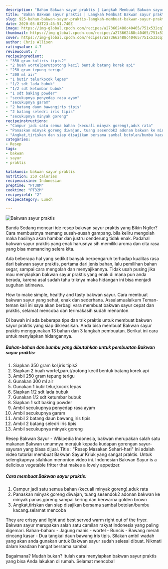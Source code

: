 ```yaml
---
description: "Bahan Bakwan sayur praktis | Langkah Membuat Bakwan sayur praktis Yang Sempurna"
title: "Bahan Bakwan sayur praktis | Langkah Membuat Bakwan sayur praktis Yang Sempurna"
slug: 925-bahan-bakwan-sayur-praktis-langkah-membuat-bakwan-sayur-praktis-yang-sempurna
date: 2020-05-03T23:46:51.740Z
image: https://img-global.cpcdn.com/recipes/a273662488c40465/751x532cq70/bakwan-sayur-praktis-foto-resep-utama.jpg
thumbnail: https://img-global.cpcdn.com/recipes/a273662488c40465/751x532cq70/bakwan-sayur-praktis-foto-resep-utama.jpg
cover: https://img-global.cpcdn.com/recipes/a273662488c40465/751x532cq70/bakwan-sayur-praktis-foto-resep-utama.jpg
author: Chris Allison
ratingvalue: 4.7
reviewcount: 7
recipeingredient:
- "350 gram koliris tipis2"
- "2 buah wortelparutpotong kecil bentuk batang korek api"
- "250 gram tepung terigu"
- "300 ml air"
- "1 butir telurkocok lepas"
- "1/2 sdt lada bubuk"
- "1/2 sdt ketumbar bubuk"
- "1 sdt baking powder"
- "secukupnya penyedap rasa ayam"
- "secukupnya garam"
- "2 batang daun bawangiris tipis"
- "2 batang seledri iris tipis"
- "secukupnya minyak goreng"
recipeinstructions:
- "Campur jadi satu semua bahan (kecuali minyak goreng),aduk rata"
- "Panaskan minyak goreng diwajan, tuang sesendok2 adonan bakwan ke minyak panas,goreng sampai kering dan berwarna golden brown"
- "Angkat,tiriskan dan siap disajikan bersama sambal botolan/bumbu kacang.selamat mencoba"
categories:
- Resep
tags:
- bakwan
- sayur
- praktis

katakunci: bakwan sayur praktis 
nutrition: 250 calories
recipecuisine: Indonesian
preptime: "PT38M"
cooktime: "PT32M"
recipeyield: "2"
recipecategory: Lunch

---
```



![Bakwan sayur praktis](https://img-global.cpcdn.com/recipes/a273662488c40465/751x532cq70/bakwan-sayur-praktis-foto-resep-utama.jpg)

Bunda Sedang mencari ide resep bakwan sayur praktis yang Bikin Ngiler? Cara membuatnya memang susah-susah gampang. bila keliru mengolah maka hasilnya akan hambar dan justru cenderung tidak enak. Padahal bakwan sayur praktis yang enak harusnya sih memiliki aroma dan cita rasa yang bisa memancing selera kita.

Ada beberapa hal yang sedikit banyak berpengaruh terhadap kualitas rasa dari bakwan sayur praktis, pertama dari jenis bahan, lalu pemilihan bahan segar, sampai cara mengolah dan menyajikannya. Tidak usah pusing jika mau menyiapkan bakwan sayur praktis yang enak di mana pun anda berada, karena asal sudah tahu triknya maka hidangan ini bisa menjadi suguhan istimewa.

How to make simple, healthy and tasty bakwan sayur. Cara membuat bakwan sayur yang sehat, enak dan sederhana. Assalamualaikum Teman-teman kali ini saya akan berbagi vara membuat bakwan sayur cepat dan praktis, selamat mencoba dan terimakasih sudah menonton.


Di bawah ini ada beberapa tips dan trik praktis untuk membuat bakwan sayur praktis yang siap dikreasikan. Anda bisa membuat Bakwan sayur praktis menggunakan 13 bahan dan 3 langkah pembuatan. Berikut ini cara untuk menyiapkan hidangannya.

<!--inarticleads1-->

##### Bahan-bahan dan bumbu yang dibutuhkan untuk pembuatan Bakwan sayur praktis:

1. Siapkan 350 gram kol,iris tipis2
1. Siapkan 2 buah wortel,parut/potong kecil bentuk batang korek api
1. Ambil 250 gram tepung terigu
1. Gunakan 300 ml air
1. Gunakan 1 butir telur,kocok lepas
1. Siapkan 1/2 sdt lada bubuk
1. Gunakan 1/2 sdt ketumbar bubuk
1. Siapkan 1 sdt baking powder
1. Ambil secukupnya penyedap rasa ayam
1. Ambil secukupnya garam
1. Ambil 2 batang daun bawang,iris tipis
1. Ambil 2 batang seledri iris tipis
1. Ambil secukupnya minyak goreng


Resep Bakwan Sayur - Wikipedia Indonesia, bakwan merupakan salah satu makanan Bakwan umumnya merujuk kepada kudapan gorengan sayur-sayuran yang biasa dijual. Title : &#34;Resep Masakan Sehari-hari&#34; Ini adalah video tutorial membuat Bakwan Sayur Kriuk yang sangat praktis. Untuk selengkapnya silahkan menonton video ini. Indonesian Bakwan Sayur is a delicious vegetable fritter that makes a lovely appetizer. 

<!--inarticleads2-->

##### Cara membuat Bakwan sayur praktis:

1. Campur jadi satu semua bahan (kecuali minyak goreng),aduk rata
1. Panaskan minyak goreng diwajan, tuang sesendok2 adonan bakwan ke minyak panas,goreng sampai kering dan berwarna golden brown
1. Angkat,tiriskan dan siap disajikan bersama sambal botolan/bumbu kacang.selamat mencoba


They are crispy and light and best served warm right out of the fryer. Bakwan sayur merupakan salah satu camilan rakyat Indonesia yang paling digemari. Bahan-bahan: - Jagung manis - wortel - Buncis - Bawang merah cincang kasar - Dua tangkai daun bawang iris tipis. Silakan ambil wadah yang akan anda gunakan untuk Bakwan sayur sudah selesai dibuat. Nikmati dalam keadaan hangat bersama sambal. 

Bagaimana? Mudah bukan? Itulah cara menyiapkan bakwan sayur praktis yang bisa Anda lakukan di rumah. Selamat mencoba!
